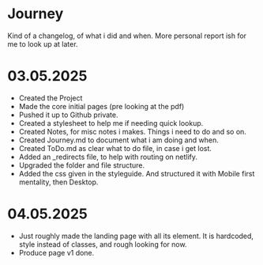 # Journey

Kind of a changelog, of what i did and when.
More personal report ish for me to look up at later.

# 03.05.2025

- Created the Project
- Made the core initial pages (pre looking at the pdf)
- Pushed it up to Github private.
- Created a stylesheet to help me if needing quick lookup.
- Created Notes, for misc notes i makes. Things i need to do and so on.
- Created Journey.md to document what i am doing and when.
- Created ToDo.md as clear what to do file, in case i get lost.
- Added an \_redirects file, to help with routing on netlify.
- Upgraded the folder and file structure.
- Added the css given in the styleguide. And structured it with Mobile first mentality, then Desktop.

# 04.05.2025

- Just roughly made the landing page with all its element. It is hardcoded, style instead of classes, and rough looking for now.
- Produce page v1 done.

